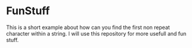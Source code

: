 # FunStuff

This is a short example about how can you find the first non repeat character within a string.
I will use this repository for more usefull and fun stuff.